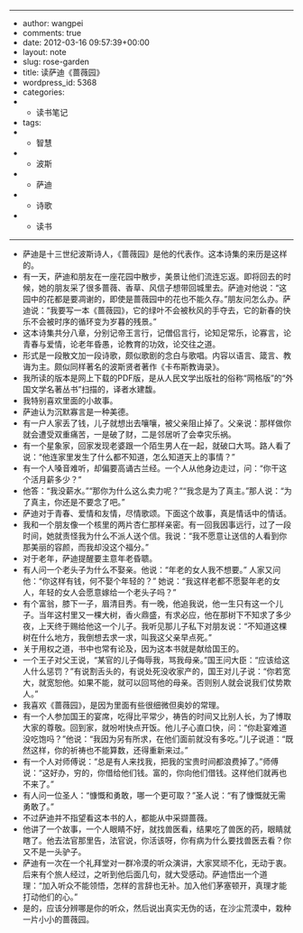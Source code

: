 - ---
- author: wangpei
- comments: true
- date: 2012-03-16 09:57:39+00:00
- layout: note
- slug: rose-garden
- title: 读萨迪《蔷薇园》
- wordpress_id: 5368
- categories:
- - 读书笔记
- tags:
- - 智慧
- - 波斯
- - 萨迪
- - 诗歌
- - 读书
- ---
- 萨迪是十三世纪波斯诗人，《蔷薇园》是他的代表作。这本诗集的来历是这样的。
- 有一天，萨迪和朋友在一座花园中散步，美景让他们流连忘返。即将回去的时候，她的朋友采了很多蔷薇、香草、风信子想带回城里去。萨迪对他说：“这园中的花都是要凋谢的，即使是蔷薇园中的花也不能久存。”朋友问怎么办。萨迪说：“我要写一本《蔷薇园》，它的绿叶不会被秋风的手夺去，它的新春的快乐不会被时序的循环变为岁暮的残景。”
- 这本诗集共分八章，分别记帝王言行，记僧侣言行，论知足常乐，论寡言，论青春与爱情，论老年昏愚，论教育的功效，论交往之道。
- 形式是一段散文加一段诗歌，颇似歌剧的念白与歌唱。内容以语言、箴言、教诲为主。颇似同样著名的波斯贤者著作《卡布斯教诲录》。
- 我所读的版本是网上下载的PDF版，是从人民文学出版社的俗称“网格版”的“外国文学名著丛书”扫描的，译者水建馥。
- 我特别喜欢里面的小故事。
- 萨迪认为沉默寡言是一种美德。
- 有一户人家丢了钱，儿子就想出去嚷嚷，被父亲阻止掉了。父亲说：那样做你就会遭受双重痛苦，一是破了财，二是邻居听了会幸灾乐祸。
- 有一个星象家，回家发现老婆跟一个陌生男人在一起，就破口大骂。路人看了说：“他连家里发生了什么都不知道，怎么知道天上的事情？”
- 有一个人嗓音难听，却偏要高诵古兰经。一个人从他身边走过，问：“你干这个活月薪多少？”
- 他答：“我没薪水。”“那你为什么这么卖力呢？”“我念是为了真主。”那人说：“为了真主，你还是不要念了吧。”
- 萨迪对于青春、爱情和友情，尽情歌颂。下面这个故事，真是情话中的情话。
- 我和一个朋友像一个核里的两片杏仁那样亲密。有一回我因事远行，过了一段时间，她就责怪我为什么不派人送个信。我说：“我不愿意让送信的人看到你那美丽的容颜，而我却没这个福分。”
- 对于老年，萨迪提醒要主意年老昏聩。
- 有人问一个老头子为什么不娶亲。他说：“年老的女人我不想要。” 人家又问他：“你这样有钱，何不娶个年轻的？” 她说：“我这样老都不愿娶年老的女人，年轻的女人会愿意嫁给一个老头子吗？”
- 有个富翁，膝下一子，眉清目秀。有一晚，他追我说，他一生只有这一个儿子。当年这村里又一棵大树，香火鼎盛，有求必应，他在那树下不知求了多少夜，上天终于赐给他这一个儿子。我听见那儿子私下对朋友说：“不知道这棵树在什么地方，我倒想去求一求，叫我这父亲早点死。”
- 关于用权之道，书中也常有论及，因为这本书就是献给国王的。
- 一个王子对父王说，“某官的儿子侮辱我，骂我母亲。”国王问大臣：“应该给这人什么惩罚？”有说割舌头的，有说处死没收家产的，国王对儿子说：“你若宽大，就宽恕他。如果不能，就可以回骂他的母亲。否则别人就会说我们仗势欺人。”
- 我喜欢《蔷薇园》，是因为里面有些很细微但奥妙的常理。
- 有一个人参加国王的宴席，吃得比平常少，祷告的时间又比别人长，为了博取大家的尊敬。回到家，就吩咐快点开饭。他儿子心直口快，问：“你赴宴难道没吃饱吗？”他说：“我因为另有所求，在他们面前就没有多吃。”儿子说道：“既然这样，你的祈祷也不能算数，还得重新来过。”
- 有一个人对师傅说：“总是有人来找我，把我的宝贵时间都浪费掉了。”师傅说：“这好办，穷的，你借给他们钱。富的，你向他们借钱。这样他们就再也不来了。”
- 有人问一位圣人：“慷慨和勇敢，哪一个更可取？”圣人说：“有了慷慨就无需勇敢了。”
- 不过萨迪并不指望看这本书的人，都能从中采撷蔷薇。
- 他讲了一个故事，一个人眼睛不好，就找兽医看，结果吃了兽医的药，眼睛就瞎了。他去法官那里告，法官说，你活该呀，你有病为什么要找兽医去看？你又不是一头驴子。
- 萨迪有一次在一个礼拜堂对一群冷漠的听众演讲，大家冥顽不化，无动于衷。后来有个旅人经过，之听到他后面几句，就大受感动。萨迪悟出一个道理：“加入听众不能领悟，怎样的言辞也无补。加入他们茅塞顿开，真理才能打动他们的心。”
- 是的，应该分辨哪是你的听众，然后说出真实无伪的话，在沙尘荒漠中，栽种一片小小的蔷薇园。

